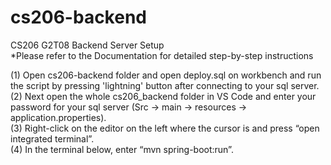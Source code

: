 # cs206-backend

CS206 G2T08 Backend Server Setup</br>
*Please refer to the Documentation for detailed step-by-step instructions</br>

(1) Open cs206-backend folder and open deploy.sql on workbench and run the script by pressing 'lightning' button after connecting to your sql server.</br>
(2) Next open the whole cs206_backend folder in VS Code and enter your password for your sql server (Src  -> main -> resources -> application.properties). </br>
(3) Right-click on the editor on the left where the cursor is and press “open integrated terminal”. </br>
(4) In the terminal below, enter “mvn spring-boot:run”. </br>
